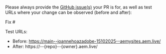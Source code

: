 Please always provide the [GitHub issue(s)](../issues) your PR is for, as well as test URLs where your change can be observed (before and after):

Fix #<gh-issue-id>

Test URLs:
- Before: https://main--joannehoazadobe-15102025--aemysites.aem.live/
- After: https://<branch>--{repo}--{owner}.aem.live/
